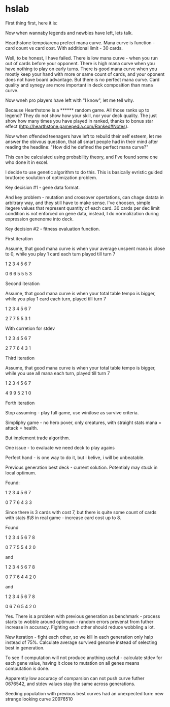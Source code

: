 # hslab
First thing first, here it is:

Now when wannaby legends and newbies have left, lets talk.

Hearthstone tempo\arena prefect mana curve.
Mana curve is function - card count vs card cost. 
With additional limit - 30 cards.

Well, to be honest, I have failed. There is low mana curve - when you run out of cards before your opponent. There is high mana curve when you have nothing to play on early turns. There is good mana curve when you mostly keep your hand with more or same count of cards, and your oponent does not have board advantage. But there is no perfect mana curve. Card quality and synegy are more important in deck composition than mana curve.

Now wneh pro players have left with "I know", let me tell why.

Because Hearthstone is a ****** random game. All those ranks up to legend? They do not show how your skill, nor your deck quality. The just show how many times you have played in ranked, thanks to bonus star effect (http://hearthstone.gamepedia.com/Ranked#Notes).

Now when offended teenagers have left to rebuild their self esteem, let me answer the obivous question, that all smart people had in their mind after reading the headline:
"How did he defined the perfect mana curve?"


This can be calculated using probability theory, and I've found some one who done it in excel.

I decide to use genetic algorithm to do this. This is basically evristic guided brutforce soulution of optimization problem.

Key decision #1 - gene data format.

And key problem - mutation and crossover opertations, can chage datata in arbitrary way, and they still have to make sense.
I've choosen, simple itegere values that represent quantity of each card.
30 cards per dec limit condition is not enforced on gene data, instead, I do normalization during expression genenome into deck.

Key decision #2 - fitness evaluation function.

First iteration

Assume, that good mana curve is when your average unspent mana is close to 0, while you play 1 card each turn played till turn 7


1 2 3 4 5 6 7

0 6 6 5 5 5 3

Second iteration

Assume, that good mana curve is when your total table tempo is bigger, while you play 1 card each turn, played till turn 7

1 2 3 4 5 6 7

2 7 7 5 5 3 1

With corretion for stdev

1 2 3 4 5 6 7

2 7 7 6 4 3 1

Third iteration

Assume, that good mana curve is when your total table tempo is bigger, while you use all mana each turn, played till turn 7

1 2 3 4 5 6 7

4 9 9 5 2 1 0

Forth iteration

Stop assuming - play full game, use win\lose as survive criteria. 

Simpliphy game - no hero pover, only creatures, with straight stats mana = attack = health.

But implement trade algorithm.

One issue - to evaluate we need deck to play agains

Perfect hand - is one way to do it, but i belive, i will be unbeatable.

Previous generation best deck - current solution. Potentialy may stuck in local optimum.

Found:

1 2 3 4 5 6 7

0 7 7 6 4 3 3

Since there is 3 cards with cost 7, but there is quite some count of cards with stats 8\8 in real game - increase card cost up to 8.

Found

1 2 3 4 5 6 7 8

0 7 7 5 5 4 2 0 

and

1 2 3 4 5 6 7 8

0 7 7 6 4 4 2 0 

and 

1 2 3 4 5 6 7 8

0 6 7 6 5 4 2 0

Yes. There is a problem with previous generation as benchmark - process starts to wobble around optimum - random errors prevenst from futher increase in accuracy. Fighting each other should reduce wobbling a lot.

New iteration - fight each other, so we kill in each generation only halp instead of 75%. Calculate average survived genome instead of selecting best in generation.

To see if computation will not produce anything useful - calculate stdev for each gene value, having it close to mutation on all genes means computation is done.

Apparently low accuracy of comparsion can not push curve futher 0676542, and stdev values stay the same across generations.

Seeding population with previous best curves had an unexpected turn: new strange looking curve 20976510
